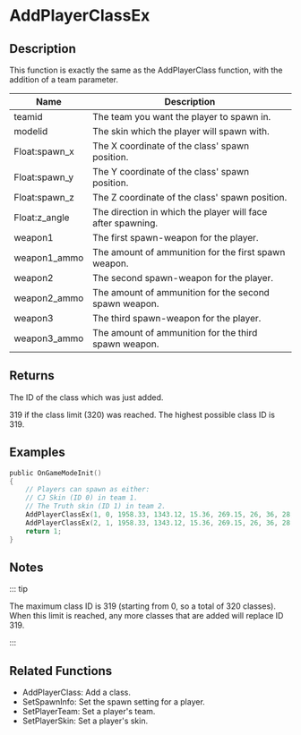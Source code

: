 # AddPlayerClassEx

## Description

This function is exactly the same as the AddPlayerClass function, with the addition of a team parameter.

| Name          | Description                                                 |
| ------------- | ----------------------------------------------------------- |
| teamid        | The team you want the player to spawn in.                   |
| modelid       | The skin which the player will spawn with.                  |
| Float:spawn_x | The X coordinate of the class' spawn position.              |
| Float:spawn_y | The Y coordinate of the class' spawn position.              |
| Float:spawn_z | The Z coordinate of the class' spawn position.              |
| Float:z_angle | The direction in which the player will face after spawning. |
| weapon1       | The first spawn-weapon for the player.                      |
| weapon1_ammo  | The amount of ammunition for the first spawn weapon.        |
| weapon2       | The second spawn-weapon for the player.                     |
| weapon2_ammo  | The amount of ammunition for the second spawn weapon.       |
| weapon3       | The third spawn-weapon for the player.                      |
| weapon3_ammo  | The amount of ammunition for the third spawn weapon.        |

## Returns

The ID of the class which was just added.

319 if the class limit (320) was reached. The highest possible class ID is 319.

## Examples

```c
public OnGameModeInit()
{
    // Players can spawn as either:
    // CJ Skin (ID 0) in team 1.
    // The Truth skin (ID 1) in team 2.
    AddPlayerClassEx(1, 0, 1958.33, 1343.12, 15.36, 269.15, 26, 36, 28, 150, 0, 0); // CJ
    AddPlayerClassEx(2, 1, 1958.33, 1343.12, 15.36, 269.15, 26, 36, 28, 150, 0, 0); // The Truth
    return 1;
}
```

## Notes

::: tip

The maximum class ID is 319 (starting from 0, so a total of 320 classes). When this limit is reached, any more classes that are added will replace ID 319.

:::

## Related Functions

- AddPlayerClass: Add a class.
- SetSpawnInfo: Set the spawn setting for a player.
- SetPlayerTeam: Set a player's team.
- SetPlayerSkin: Set a player's skin.
